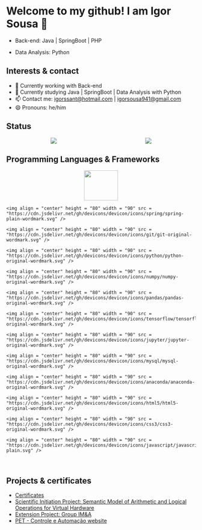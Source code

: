 # Welcome to my github! I am Igor Sousa 👋

- Back-end: Java | SpringBoot | PHP

- Data Analysis: Python


## Interests & contact

- 🔭 Currently working with Back-end
- 🌱 Currently studying Java | SpringBoot | Data Analysis with Python
- 📫 Contact me: igorssant@hotmail.com | igorsousa941@gmail.com
- 😄 Pronouns: he/him


## Status

<div style = "display: flex; justify-content: space-around; align-items: center;">
  <a href = "">
    <img src = "https://github-readme-stats-sigma-five.vercel.app/api?username=igorssant&show_icons=true&theme=radical"/>
  </a>
  <a href = "">
    <img src = "https://github-readme-stats-sigma-five.vercel.app/api/top-langs/?username=igorssant&theme=react&line_height=40&hide=css" />
  </a>
</div>


## Programming Languages & Frameworks

<div style = "display: flex; justify-content: space-around; flex-wrap: wrap;">	
	<img align = "center" height = "80" width = "90" src = "https://cdn.jsdelivr.net/gh/devicons/devicon/icons/java/java-plain.svg" />

	<img align = "center" height = "80" width = "90" src = "https://cdn.jsdelivr.net/gh/devicons/devicon/icons/spring/spring-plain-wordmark.svg" />

	<img align = "center" height = "80" width = "90" src = "https://cdn.jsdelivr.net/gh/devicons/devicon/icons/git/git-original-wordmark.svg" />

	<img align = "center" height = "80" width = "90" src = "https://cdn.jsdelivr.net/gh/devicons/devicon/icons/python/python-original-wordmark.svg" />

	<img align = "center" height = "80" width = "90" src = "https://cdn.jsdelivr.net/gh/devicons/devicon/icons/numpy/numpy-original-wordmark.svg" />

	<img align = "center" height = "80" width = "90" src = "https://cdn.jsdelivr.net/gh/devicons/devicon/icons/pandas/pandas-original-wordmark.svg" />

	<img align = "center" height = "80" width = "90" src = "https://cdn.jsdelivr.net/gh/devicons/devicon/icons/tensorflow/tensorflow-original-wordmark.svg" />

	<img align = "center" height = "80" width = "90" src = "https://cdn.jsdelivr.net/gh/devicons/devicon/icons/jupyter/jupyter-original-wordmark.svg" />

	<img align = "center" height = "80" width = "90" src = "https://cdn.jsdelivr.net/gh/devicons/devicon/icons/mysql/mysql-original-wordmark.svg" />

	<img align = "center" height = "80" width = "90" src = "https://cdn.jsdelivr.net/gh/devicons/devicon/icons/anaconda/anaconda-original-wordmark.svg" />
	
	<img align = "center" height = "80" width = "90" src = "https://cdn.jsdelivr.net/gh/devicons/devicon/icons/html5/html5-original-wordmark.svg" />
	
	<img align = "center" height = "80" width = "90" src = "https://cdn.jsdelivr.net/gh/devicons/devicon/icons/css3/css3-original-wordmark.svg" />
	
	<img align = "center" height = "80" width = "90" src = "https://cdn.jsdelivr.net/gh/devicons/devicon/icons/javascript/javascript-plain.svg" />
</div>

<br>


## Projects & certificates

- [Certificates](https://github.com/igorssant/certificates)
- [Scientific Initiation Project: Semantic Model of Arithmetic and Logical Operations for Virtual Hardware](https://github.com/igorssant/p-code_machine)
- [Extension Project: Group IM&A](https://github.com/igorssant/projeto_de_extensao_IM-A)
- [PET - Controle e Automação website](https://petcauesc.com/)
